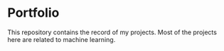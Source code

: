 # Portfolio
This repository contains the record of my projects. Most of the projects here are related to machine learning.
